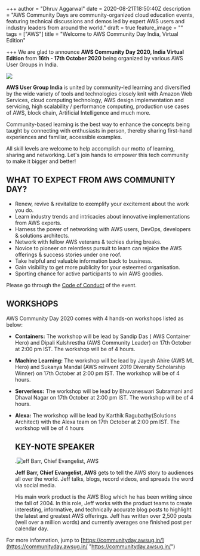 +++
author = "Dhruv Aggarwal"
date = 2020-08-21T18:50:40Z
description = "AWS Community Days are community-organized cloud education events, featuring technical discussions and demos led by expert AWS users and industry leaders from around the world."
draft = true
feature_image = ""
tags = ["AWS"]
title = "Welcome to AWS Community Day India, Virtual Edition"

+++
We are glad to announce **AWS Community Day 2020, India Virtual Edition** from **16th - 17th October 2020** being organized by various AWS User Groups in India.

![](/images/ug-logo-for-profile-pic-dark.png)

**AWS User Group India** is united by community-led learning and diversified by the wide variety of tools and technologies closely knit with Amazon Web Services, cloud computing technology, AWS design implementation and servicing, high scalability / performance computing, production use cases of AWS, block chain, Artificial Intelligence and much more.

Community-based learning is the best way to enhance the concepts being taught by connecting with enthusiasts in person, thereby sharing first-hand experiences and familiar, accessible examples.

All skill levels are welcome to help accomplish our motto of learning, sharing and networking. Let's join hands to empower this tech community to make it bigger and better!

## **WHAT TO EXPECT FROM AWS COMMUNITY DAY?**

* Renew, revive & revitalize to exemplify your excitement about the work you do.
* Learn industry trends and intricacies about innovative implementations from AWS experts.
* Harness the power of networking with AWS users, DevOps, developers & solutions architects.
* Network with fellow AWS veterans & techies during breaks.
* Novice to pioneer on relentless pursuit to learn can rejoice the AWS offerings & success stories under one roof.
* Take helpful and valuable information back to business.
* Gain visibility to get more publicity for your esteemed organisation.
* Sporting chance for active participants to win AWS goodies.

Please go through the [Code of Conduct](https://communityday.awsug.in/code-of-conduct.html) of the event.

## **WORKSHOPS**

AWS Community Day 2020 comes with 4 hands-on workshops listed as below:

* **Containers:** The workshop will be lead by Sandip Das ( AWS Container Hero) and Dipali Kulshrestha (AWS Community Leader) on 17th October at 2:00 pm IST. The workshop will be of 4 hours.
* **Machine Learning:** The workshop will be lead by Jayesh Ahire (AWS ML Hero) and Sukanya Mandal (AWS reInvent 2019 Diversity Scholarship Winner) on 17th October at 2:00 pm IST. The workshop will be of 4 hours.
* **Serverless:** The workshop will be lead by Bhuvaneswari Subramani and Dhaval Nagar on 17th October at 2:00 pm IST. The workshop will be of 4 hours.
* **Alexa:** The workshop will be lead by Karthik Ragubathy(Solutions Architect) with the Alexa team on 17th October at 2:00 pm IST. The workshop will be of 4 hours

  ## **KEY-NOTE SPEAKER**

  .![](/images/jeffbarr.jpg "eff Barr, Chief Evangelist, AWS")

  **Jeff Barr, Chief Evangelist, AWS** gets to tell the AWS story to audiences all over the world. Jeff talks, blogs, record videos, and spreads the word via social media.  
    
  His main work product is the AWS Blog which he has been writing since the fall of 2004. In this role, Jeff works with the product teams to create interesting, informative, and technically accurate blog posts to highlight the latest and greatest AWS offerings. Jeff has written over 2,500 posts (well over a million words) and currently averages one finished post per calendar day.

For more information, jump to [https://communityday.awsug.in/](https://communityday.awsug.in/ "https://communityday.awsug.in/")